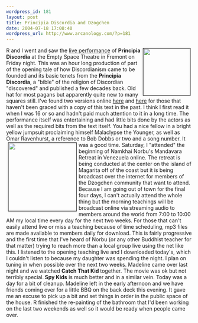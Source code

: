 ```yaml
--- 
wordpress_id: 181
layout: post
title: Principia Discordia and Dzogchen
date: 2004-07-18 17:08:40
wordpress_url: http://www.arcanology.com/?p=181
---
```

<img src="http://www.arcanology.com/images/sacred-chao.jpg" align="right" border="1" height="127" hspace="5" vspace="2" width="127" />R and I went and saw the <a href="http://www.annextheatre.org/principiaDiscordia/Principiadetails.htm">live performance</a> of <strong>Principia Discordia</strong> at the Empty Space Theatre in Fremont on Friday night. This was an hour long production of part of the opening tale of how Discordianism came to be founded and its basic tenets from the <strong>Principia Discordia</strong>, a "bible" of the religion of Discordian "discovered" and published a few decades back. Old hat for most pagans but apparently quite new to many squares still. I've found two versions online <a href="http://www.trip23.com/pd/index.htm">here</a> and <a href="http://www.ology.org/principia/">here</a> for those that haven't been graced with a copy of this text in the past. I think I first read it when I was 16 or so and hadn't paid much attention to it in a long time. The performance itself was entertaining and had little bits done by the actors as well as the required bits from the text itself. You had a nice fellow in a bright yellow jumpsuit proclaiming himself Malaclypse the Younger, as well as Omar Ravenhurst, a reference to Bob Dobbs or two and a song number. It was a good time. <img src="http://www.arcanology.com/images/Ah_60.jpg" align="left" border="1" height="184" hspace="5" vspace="2" width="184" />Saturday, I "attended" the beginning of Namkhai Norbu's Mandavara Retreat in Venezuela online. The retreat is being conducted at the center on the island of Magarita off of the coast but it is being broadcast over the internet for members of the Dzogchen community that want to attend. Because I am going out of town for the final four days, I can't actually attend the whole thing but the morning teachings will be broadcast online via streaming audio to members around the world from 7:00 to 10:00 AM my local time every day for the next two weeks. For those that can't easily attend live or miss a teaching because of time scheduling, mp3 files are made available to members daily for download. This is fairly progressive and the first time that I've heard of Norbu (or any other Buddhist teacher for that matter) trying to reach more than a local group live using the net like this. I listened to the opening teaching live and I downloaded today's, which I couldn't listen to because my daughter was spending the night. I plan on tuning in when possible over the next two weeks. Madeline came over last night and we watched <strong>Catch That Kid </strong>together. The movie was ok but not terribly special.<strong> Spy Kids</strong> is much better and in a similar vein. Today was a day for a bit of cleanup. Madeline left in the early afternoon and we have friends coming over for a little BBQ on the back deck this evening. It gave me an excuse to pick up a bit and set things in order in the public space of the house. R finished the re-painting of the bathroom that I'd been working on the last two weekends as well so it would be ready when people came over.